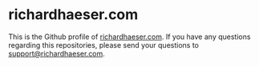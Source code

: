 # richardhaeser.com

This is the Github profile of [richardhaeser.com](https://www.richardhaeser.com). If you have any questions regarding this repositories, please send your questions to [support@richardhaeser.com](mailto:support@richardhaeser.com).
